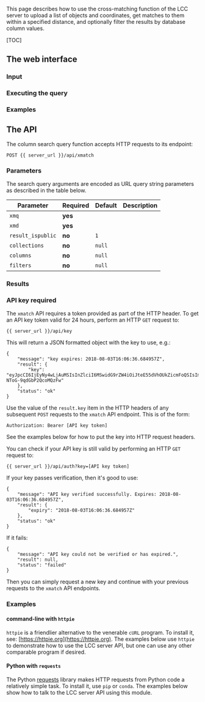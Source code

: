 This page describes how to use the cross-matching function of the LCC server to
upload a list of objects and coordinates, get matches to them within a specified
distance, and optionally filter the results by database column values.

[TOC]

## The web interface

### Input

### Executing the query

### Examples


## The API

The column search query function accepts HTTP requests to its endpoint:

```
POST {{ server_url }}/api/xmatch
```

### Parameters

The search query arguments are encoded as URL query string parameters as
described in the table below.

Parameter          | Required | Default | Description
------------------ | -------- | ------- | -----------
`xmq`              | **yes**  |         |
`xmd`              | **yes**  |         |
`result_ispublic`  | **no**   | `1`     |
`collections`      | **no**   | `null`  |
`columns`          | **no**   | `null`  |
`filters`          | **no**   | `null`  |


### Results


### API key required

The `xmatch` API requires a token provided as part of the HTTP header. To get an
API key token valid for 24 hours, perform an HTTP `GET` request to:

```
{{ server_url }}/api/key
```

This will return a JSON formatted object with the key to use, e.g.:

```
{
    "message": "key expires: 2018-08-03T16:06:36.684957Z",
    "result": {
        "key": "eyJpcCI6IjEyNy4wLjAuMSIsInZlciI6MSwidG9rZW4iOiJteE55dVhOUkZicmFoQSIsImV4cGlyeSI6IjIwMTgtMDgtMDNUMTY6MDY6MzYuNjg0OTU3WiJ9.DkS9jA.DXngAj-NToG-9qdGbP2QcoMQzFw"
    },
    "status": "ok"
}
```

Use the value of the `result.key` item in the HTTP headers of any subsequent
`POST` requests to the `xmatch` API endpoint. This is of the form:

```
Authorization: Bearer [API key token]
```

See the examples below for how to put the key into HTTP request headers.

You can check if your API key is still valid by performing an HTTP `GET` request
to:

```
{{ server_url }}/api/auth?key=[API key token]

```

If your key passes verification, then it's good to use:

```
{
    "message": "API key verified successfully. Expires: 2018-08-03T16:06:36.684957Z",
    "result": {
        "expiry": "2018-08-03T16:06:36.684957Z"
    },
    "status": "ok"
}
```

If it fails:

```
{
    "message": "API key could not be verified or has expired.",
    "result": null,
    "status": "failed"
}
```

Then you can simply request a new key and continue with your previous requests
to the `xmatch` API endpoints.


### Examples

#### command-line with `httpie`

`httpie` is a friendlier alternative to the venerable `cURL` program. To install
it, see: [https://httpie.org](https://httpie.org). The examples below use
`httpie` to demonstrate how to use the LCC server API, but one can use any other
comparable program if desired.


#### Python with `requests`

The Python [requests](http://docs.python-requests.org/en/master/) library makes
HTTP requests from Python code a relatively simple task. To install it, use
`pip` or `conda`. The examples below show how to talk to the LCC server API
using this module.
